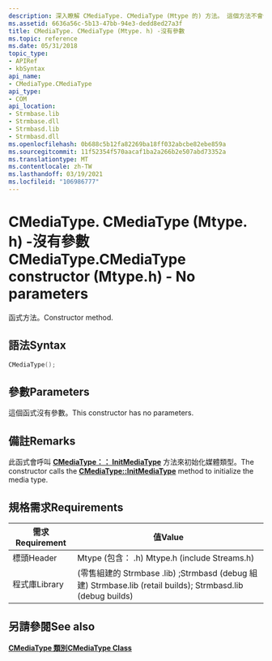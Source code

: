 ```yaml
---
description: 深入瞭解 CMediaType. CMediaType (Mtype 的) 方法。 這個方法不會使用任何參數。
ms.assetid: 6636a56c-5b13-47bb-94e3-dedd8ed27a3f
title: CMediaType. CMediaType (Mtype. h) -沒有參數
ms.topic: reference
ms.date: 05/31/2018
topic_type:
- APIRef
- kbSyntax
api_name:
- CMediaType.CMediaType
api_type:
- COM
api_location:
- Strmbase.lib
- Strmbase.dll
- Strmbasd.lib
- Strmbasd.dll
ms.openlocfilehash: 0b688c5b12fa82269ba18ff032abcbe82ebe859a
ms.sourcegitcommit: 11f52354f570aacaf1ba2a266b2e507abd73352a
ms.translationtype: MT
ms.contentlocale: zh-TW
ms.lasthandoff: 03/19/2021
ms.locfileid: "106986777"
---
```

# <a name="cmediatypecmediatype-constructor-mtypeh---no-parameters"></a><span data-ttu-id="2f8be-104">CMediaType. CMediaType (Mtype. h) -沒有參數</span><span class="sxs-lookup"><span data-stu-id="2f8be-104">CMediaType.CMediaType constructor (Mtype.h) - No parameters</span></span>

<span data-ttu-id="2f8be-105">函式方法。</span><span class="sxs-lookup"><span data-stu-id="2f8be-105">Constructor method.</span></span>

## <a name="syntax"></a><span data-ttu-id="2f8be-106">語法</span><span class="sxs-lookup"><span data-stu-id="2f8be-106">Syntax</span></span>


```C++
CMediaType();
```



## <a name="parameters"></a><span data-ttu-id="2f8be-107">參數</span><span class="sxs-lookup"><span data-stu-id="2f8be-107">Parameters</span></span>

<span data-ttu-id="2f8be-108">這個函式沒有參數。</span><span class="sxs-lookup"><span data-stu-id="2f8be-108">This constructor has no parameters.</span></span>

## <a name="remarks"></a><span data-ttu-id="2f8be-109">備註</span><span class="sxs-lookup"><span data-stu-id="2f8be-109">Remarks</span></span>

<span data-ttu-id="2f8be-110">此函式會呼叫 [**CMediaType：： InitMediaType**](cmediatype-initmediatype.md) 方法來初始化媒體類型。</span><span class="sxs-lookup"><span data-stu-id="2f8be-110">The constructor calls the [**CMediaType::InitMediaType**](cmediatype-initmediatype.md) method to initialize the media type.</span></span>

## <a name="requirements"></a><span data-ttu-id="2f8be-111">規格需求</span><span class="sxs-lookup"><span data-stu-id="2f8be-111">Requirements</span></span>

| <span data-ttu-id="2f8be-112">需求</span><span class="sxs-lookup"><span data-stu-id="2f8be-112">Requirement</span></span>                   | <span data-ttu-id="2f8be-113">值</span><span class="sxs-lookup"><span data-stu-id="2f8be-113">Value</span></span>                                                                                                                                                                                           |
|--------------------|--------------------------------------------------------------------------------------------------------------------------------------------------------------------------------------------|
| <span data-ttu-id="2f8be-114">標頭</span><span class="sxs-lookup"><span data-stu-id="2f8be-114">Header</span></span>  | <span data-ttu-id="2f8be-115">Mtype (包含： .h) </span><span class="sxs-lookup"><span data-stu-id="2f8be-115">Mtype.h (include Streams.h)</span></span>                                                                                     |
| <span data-ttu-id="2f8be-116">程式庫</span><span class="sxs-lookup"><span data-stu-id="2f8be-116">Library</span></span> | <span data-ttu-id="2f8be-117"> (零售組建的 Strmbase .lib) ;Strmbasd (debug 組建) </span><span class="sxs-lookup"><span data-stu-id="2f8be-117">Strmbase.lib (retail builds); Strmbasd.lib (debug builds)</span></span> |

## <a name="see-also"></a><span data-ttu-id="2f8be-118">另請參閱</span><span class="sxs-lookup"><span data-stu-id="2f8be-118">See also</span></span>

<dl> <dt>

[<span data-ttu-id="2f8be-119">**CMediaType 類別**</span><span class="sxs-lookup"><span data-stu-id="2f8be-119">**CMediaType Class**</span></span>](cmediatype.md)
</dt> </dl>

 

 




